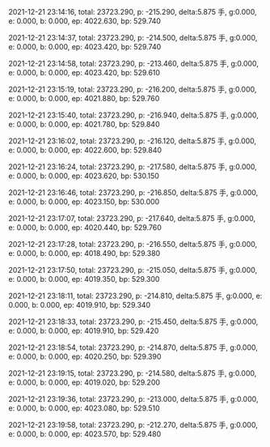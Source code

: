 2021-12-21 23:14:16, total: 23723.290, p: -215.290, delta:5.875 手, g:0.000, e: 0.000, b: 0.000, ep: 4022.630, bp: 529.740

2021-12-21 23:14:37, total: 23723.290, p: -214.500, delta:5.875 手, g:0.000, e: 0.000, b: 0.000, ep: 4023.420, bp: 529.740

2021-12-21 23:14:58, total: 23723.290, p: -213.460, delta:5.875 手, g:0.000, e: 0.000, b: 0.000, ep: 4023.420, bp: 529.610

2021-12-21 23:15:19, total: 23723.290, p: -216.200, delta:5.875 手, g:0.000, e: 0.000, b: 0.000, ep: 4021.880, bp: 529.760

2021-12-21 23:15:40, total: 23723.290, p: -216.940, delta:5.875 手, g:0.000, e: 0.000, b: 0.000, ep: 4021.780, bp: 529.840

2021-12-21 23:16:02, total: 23723.290, p: -216.120, delta:5.875 手, g:0.000, e: 0.000, b: 0.000, ep: 4022.600, bp: 529.840

2021-12-21 23:16:24, total: 23723.290, p: -217.580, delta:5.875 手, g:0.000, e: 0.000, b: 0.000, ep: 4023.620, bp: 530.150

2021-12-21 23:16:46, total: 23723.290, p: -216.850, delta:5.875 手, g:0.000, e: 0.000, b: 0.000, ep: 4023.150, bp: 530.000

2021-12-21 23:17:07, total: 23723.290, p: -217.640, delta:5.875 手, g:0.000, e: 0.000, b: 0.000, ep: 4020.440, bp: 529.760

2021-12-21 23:17:28, total: 23723.290, p: -216.550, delta:5.875 手, g:0.000, e: 0.000, b: 0.000, ep: 4018.490, bp: 529.380

2021-12-21 23:17:50, total: 23723.290, p: -215.050, delta:5.875 手, g:0.000, e: 0.000, b: 0.000, ep: 4019.350, bp: 529.300

2021-12-21 23:18:11, total: 23723.290, p: -214.810, delta:5.875 手, g:0.000, e: 0.000, b: 0.000, ep: 4019.910, bp: 529.340

2021-12-21 23:18:33, total: 23723.290, p: -215.450, delta:5.875 手, g:0.000, e: 0.000, b: 0.000, ep: 4019.910, bp: 529.420

2021-12-21 23:18:54, total: 23723.290, p: -214.870, delta:5.875 手, g:0.000, e: 0.000, b: 0.000, ep: 4020.250, bp: 529.390

2021-12-21 23:19:15, total: 23723.290, p: -214.580, delta:5.875 手, g:0.000, e: 0.000, b: 0.000, ep: 4019.020, bp: 529.200

2021-12-21 23:19:36, total: 23723.290, p: -213.000, delta:5.875 手, g:0.000, e: 0.000, b: 0.000, ep: 4023.080, bp: 529.510

2021-12-21 23:19:58, total: 23723.290, p: -212.270, delta:5.875 手, g:0.000, e: 0.000, b: 0.000, ep: 4023.570, bp: 529.480